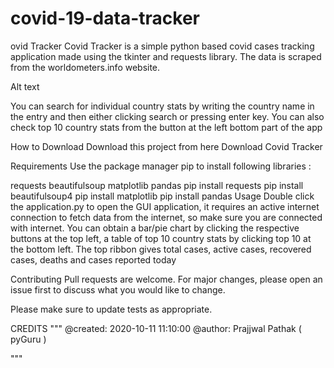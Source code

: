 # covid-19-data-tracker
ovid Tracker
Covid Tracker is a simple python based covid cases tracking application made using the tkinter and requests library. The data is scraped from the worldometers.info website.

Alt text

You can search for individual country stats by writing the country name in the entry and then either clicking search or pressing enter key. You can also check top 10 country stats from the button at the left bottom part of the app

How to Download
Download this project from here Download Covid Tracker

Requirements
Use the package manager pip to install following libraries :

requests
beautifulsoup
matplotlib
pandas
pip install requests
pip install beautifulsoup4
pip install matplotlib
pip install pandas
Usage
Double click the application.py to open the GUI application, it requires an active internet connection to fetch data from the internet, so make sure you are connected with internet. You can obtain a bar/pie chart by clicking the respective buttons at the top left, a table of top 10 country stats by clicking top 10 at the bottom left. The top ribbon gives total cases, active cases, recovered cases, deaths and cases reported today

Contributing
Pull requests are welcome. For major changes, please open an issue first to discuss what you would like to change.

Please make sure to update tests as appropriate.

CREDITS """ @created: 2020-10-11 11:10:00 @author: Prajjwal Pathak ( pyGuru )

"""
